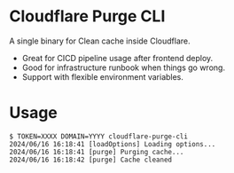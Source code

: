 # Cloudflare Purge CLI

A single binary for Clean cache inside Cloudflare.

- Great for CICD pipeline usage after frontend deploy.
- Good for infrastructure runbook when things go wrong.
- Support with flexible environment variables.

# Usage

```
$ TOKEN=XXXX DOMAIN=YYYY cloudflare-purge-cli
2024/06/16 16:18:41 [loadOptions] Loading options...
2024/06/16 16:18:41 [purge] Purging cache...
2024/06/16 16:18:42 [purge] Cache cleaned
```